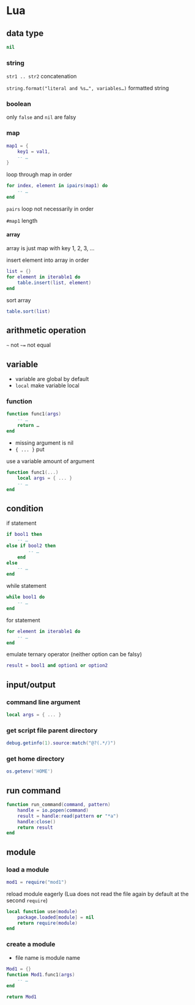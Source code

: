 <!-- toc -->
# Lua

## data type

```lua
nil
```

### string

`str1 .. str2` concatenation

`string.format("literal and %s…", variables…)` formatted string

### boolean

only `false` and `nil` are falsy

### map

```lua
map1 = {
    key1 = val1,
    -- …
}
```

loop through map in order

```lua
for index, element in ipairs(map1) do
    -- …
end
```

`pairs` loop not necessarily in order

`#map1` length

#### array

array is just map with key 1, 2, 3, …

insert element into array in order

```lua
list = {}
for element in iterable1 do
    table.insert(list, element)
end
```

sort array

```lua
table.sort(list)
```

## arithmetic operation

`~` not
`~=` not equal

## variable

- variable are global by default
- `local` make variable local

### function

```lua
function func1(args)
    -- …
    return …
end
```

- missing argument is nil
- `{ ... }` put

use a variable amount of argument

```lua
function func1(...)
    local args = { ... }
    -- …
end
```

## condition

if statement

```lua
if bool1 then
    -- …
else if bool2 then
        -- …
    end
else
    -- …
end
```

while statement

```lua
while bool1 do
    -- …
end
```

for statement

```lua
for element in iterable1 do
    -- …
end
```

emulate ternary operator (neither option can be falsy)

```lua
result = bool1 and option1 or option2
```

## input/output

### command line argument

```lua
local args = { ... }
```

### get script file parent directory

```lua
debug.getinfo(1).source:match("@?(.*/)")
```

### get home directory

```lua
os.getenv('HOME')
```

## run command

```lua
function run_command(command, pattern)
    handle = io.popen(command)
    result = handle:read(pattern or "*a")
    handle:close()
    return result
end
```

## module

### load a module

```lua
mod1 = require("mod1")
```

reload module eagerly
(Lua does not read the file again by default at the second `require`)

```lua
local function use(module)
    package.loaded[module] = nil
    return require(module)
end
```

### create a module

- file name is module name

```lua
Mod1 = {}
function Mod1.func1(args)
    -- …
end

return Mod1
```
